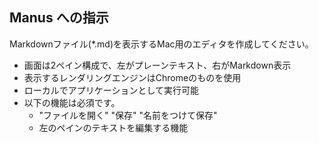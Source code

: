 ## Manus への指示

Markdownファイル(*.md)を表示するMac用のエディタを作成してください。
- 画面は2ペイン構成で、左がプレーンテキスト、右がMarkdown表示
- 表示するレンダリングエンジンはChromeのものを使用
- ローカルでアプリケーションとして実行可能
- 以下の機能は必須です。
    - "ファイルを開く" "保存" "名前をつけて保存"
    - 左のペインのテキストを編集する機能
